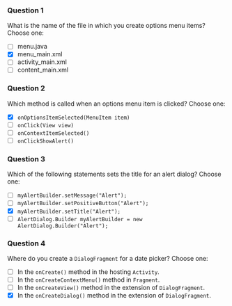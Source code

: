 ### Question 1
What is the name of the file in which you create options menu items? Choose one:
- [ ] menu.java
- [x] menu_main.xml
- [ ] activity_main.xml
- [ ] content_main.xml

### Question 2
Which method is called when an options menu item is clicked? Choose one:
- [x] `onOptionsItemSelected(MenuItem item)`
- [ ] `onClick(View view)`
- [ ] `onContextItemSelected()`
- [ ] `onClickShowAlert()`

### Question 3
Which of the following statements sets the title for an alert dialog? Choose one:
- [ ] `myAlertBuilder.setMessage("Alert");`
- [ ] `myAlertBuilder.setPositiveButton("Alert");`
- [x] `myAlertBuilder.setTitle("Alert");`
- [ ] `AlertDialog.Builder myAlertBuilder = new AlertDialog.Builder("Alert");`

### Question 4
Where do you create a `DialogFragment` for a date picker? Choose one:
- [ ] In the `onCreate()` method in the hosting `Activity`.
- [ ] In the `onCreateContextMenu()` method in `Fragment`.
- [ ] In the `onCreateView()` method in the extension of `DialogFragment`.
- [x] In the `onCreateDialog()` method in the extension of `DialogFragment`.
